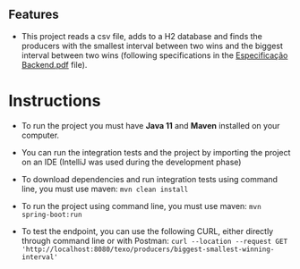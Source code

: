 ## Features

* This project reads a csv file, adds to a H2 database and finds the producers with the smallest interval
between two wins and the biggest interval between two wins (following specifications 
in the [Especificação Backend.pdf](Especifica%C3%A7%C3%A3o%20Backend.pdf) file).

# Instructions
* To run the project you must have **Java 11** and **Maven** installed on your computer.
* You can run the integration tests and the project by importing the project on an IDE (IntelliJ was used during the development phase)
* To download dependencies and run integration tests using command line, you must use maven:
`mvn clean install`
* To run the project using command line, you must use maven: `mvn spring-boot:run`

* To test the endpoint, you can use the following CURL, either directly through command line or with Postman:
  `curl --location --request GET 'http://localhost:8080/texo/producers/biggest-smallest-winning-interval'`
